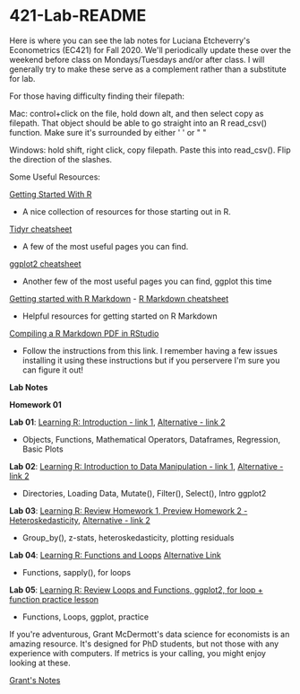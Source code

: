 # 421-Lab-README

Here is where you can see the lab notes for Luciana Etcheverry's Econometrics (EC421) for Fall 2020. We'll periodically update these over the weekend before class on Mondays/Tuesdays and/or after class. I will generally try to make these serve as a complement rather than a substitute for lab.

For those having difficulty finding their filepath: 

Mac: control+click on the file, hold down alt, and then select copy as filepath. That object should be able to go straight into an R read_csv() function. Make sure it's surrounded by either ' ' or " "

Windows: hold shift, right click, copy filepath. Paste this into read_csv(). Flip the direction of the slashes.

Some Useful Resources:

[Getting Started With R](https://support.rstudio.com/hc/en-us/articles/201141096-Getting-Started-with-R) 
- A nice collection of resources for those starting out in R.

[Tidyr cheatsheet](https://github.com/rstudio/cheatsheets/blob/master/data-import.pdf) 
- A few of the most useful pages you can find.

[ggplot2 cheatsheet](https://www.rstudio.com/wp-content/uploads/2015/03/ggplot2-cheatsheet.pdf)
- Another few of the most useful pages you can find, ggplot this time

[Getting started with R Markdown](https://rmarkdown.rstudio.com/lesson-1.html) - [R Markdown cheatsheet](https://rstudio.com/wp-content/uploads/2015/02/rmarkdown-cheatsheet.pdf)
- Helpful resources for getting started on R Markdown

[Compiling a R Markdown PDF in RStudio](https://yihui.org/tinytex/)
- Follow the instructions from this link. I remember having a few issues installing it using these instructions but if you perservere I'm sure you can figure it out!


**Lab Notes**

**Homework 01**


**Lab 01**: [Learning R: Introduction - link 1](https://github.com/ajdickinson/EC-421---Fall-2020/blob/main/Lab_01/Lab_01.md), [Alternative - link 2](https://rpubs.com/adick/673441)
- Objects, Functions, Mathematical Operators, Dataframes, Regression, Basic Plots

**Lab 02**: [Learning R: Introduction to Data Manipulation - link 1](https://github.com/ajdickinson/EC-421---Fall-2020/blob/main/Lab_02/Lab_02.md), [Alternative - link 2](https://rpubs.com/adick/673977)
- Directories, Loading Data, Mutate(), Filter(), Select(), Intro ggplot2

**Lab 03**: [Learning R: Review Homework 1, Preview Homework 2 - Heteroskedasticity](https://github.com/ajdickinson/EC-421--Fall-2020/blob/main/lab_03/lab_03.md), [Alternative - link 2](https://rpubs.com/adick/677581)
- Group_by(), z-stats, heteroskedasticity, plotting residuals

**Lab 04**: [Learning R: Functions and Loops](https://github.com/ajdickinson/EC-421--Fall-2020/blob/main/lab_04/lab04.md) [Alternative Link](https://rpubs.com/adick/682043)
- Functions, sapply(), for loops

**Lab 05**: [Learning R: Review Loops and Functions, ggplot2, for loop + function practice lesson](https://github.com/ajdickinson/EC-421--Fall-2020/blob/main/lab_05/lab_05.md)
- Functions, Loops, ggplot, practice

If you're adventurous, Grant McDermott's data science for economists is an amazing resource. It's designed for PhD students, but not those with any experience with computers. If metrics is your calling, you might enjoy looking at these.

[Grant's Notes](https://github.com/uo-ec607/lectures)
